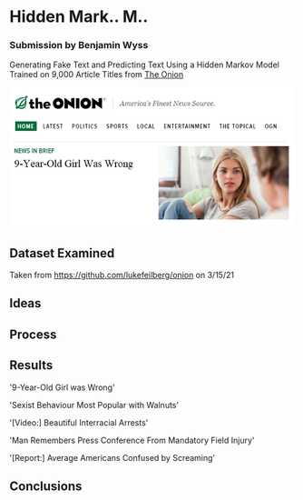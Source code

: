 # Hidden Mark.. M..

### Submission by Benjamin Wyss

Generating Fake Text and Predicting Text Using a Hidden Markov Model Trained on 9,000 Article Titles from [The Onion](https://www.theonion.com/)

![Image of a Fake Article Entitled '9-Year-Old Girl Was Wrong'](images/sample_article.png)

## Dataset Examined

Taken from https://github.com/lukefeilberg/onion on 3/15/21

## Ideas



## Process



## Results

'9-Year-Old Girl was Wrong'

'Sexist Behaviour Most Popular with Walnuts'

'\[Video:\] Beautiful Interracial Arrests'

'Man Remembers Press Conference From Mandatory Field Injury'

'\[Report:\] Average Americans Confused by Screaming'

## Conclusions
